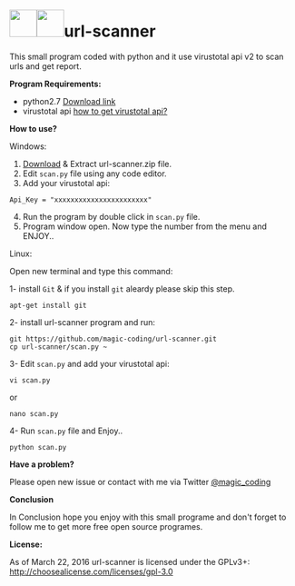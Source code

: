 # <img src="https://ee5817f8e2e9a2e34042-3365e7f0719651e5b8d0979bce83c558.ssl.cf5.rackcdn.com/python.png" width="48"><img src="https://sucuri.net/images/icons/features/large/malware-detection-website-icon-large.png" width="48">url-scanner
This small program coded with python and it use virustotal api v2 to scan urls and get report.


**Program Requirements:**

- python2.7 [Download link](https://www.python.org/download/releases/2.7/)
- virustotal api [how to get virustotal api?](https://www.virustotal.com/en/documentation/public-api/)


**How to use?**

Windows:

1. [Download](https://github.com/magic-coding/url-scanner/archive/master.zip) & Extract url-scanner.zip file.
2. Edit `scan.py` file using any code editor.
3. Add your virustotal api:
```
Api_Key = "xxxxxxxxxxxxxxxxxxxxxxx"
```
4. Run the program by double click in `scan.py` file.
5. Program window open. Now type the number from the menu and ENJOY..

Linux:

Open new terminal and type this command:

1- install `Git` & if you install `git` aleardy please skip this step.
```
apt-get install git
```
2- install url-scanner program and run:
```
git https://github.com/magic-coding/url-scanner.git
cp url-scanner/scan.py ~
```
3- Edit `scan.py` and add your virustotal api:
```
vi scan.py
```
or
```
nano scan.py
```
4- Run `scan.py` file and Enjoy..
```
python scan.py
```

**Have a problem?**

Please open new issue or contact with me via Twitter [@magic_coding](http://www.twitter.com/magic_coding)


**Conclusion**

In Conclusion hope you enjoy with this small programe and don't forget to follow me to get more free open source programes.

**License:**

As of March 22, 2016 url-scanner is licensed under the GPLv3+: http://choosealicense.com/licenses/gpl-3.0

